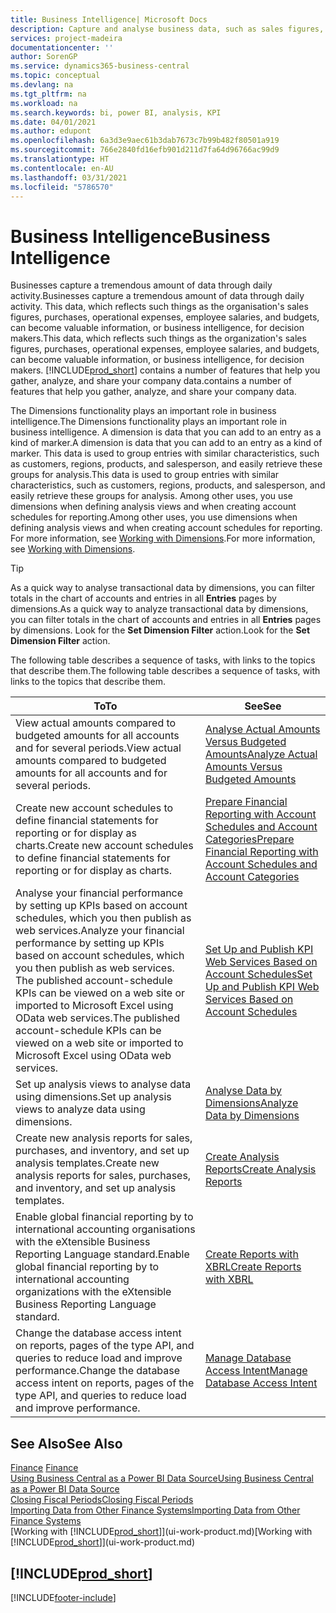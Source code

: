 ```yaml
---
title: Business Intelligence| Microsoft Docs
description: Capture and analyse business data, such as sales figures, purchases, operational expenses, employee salaries, and budgets, that can be valuable information for business intelligence or for decision making.
services: project-madeira
documentationcenter: ''
author: SorenGP
ms.service: dynamics365-business-central
ms.topic: conceptual
ms.devlang: na
ms.tgt_pltfrm: na
ms.workload: na
ms.search.keywords: bi, power BI, analysis, KPI
ms.date: 04/01/2021
ms.author: edupont
ms.openlocfilehash: 6a3d3e9aec61b3dab7673c7b99b482f80501a919
ms.sourcegitcommit: 766e2840fd16efb901d211d7fa64d96766ac99d9
ms.translationtype: HT
ms.contentlocale: en-AU
ms.lasthandoff: 03/31/2021
ms.locfileid: "5786570"
---
```

# <a name="business-intelligence"></a><span data-ttu-id="363f0-103">Business Intelligence</span><span class="sxs-lookup"><span data-stu-id="363f0-103">Business Intelligence</span></span>
<span data-ttu-id="363f0-104">Businesses capture a tremendous amount of data through daily activity.</span><span class="sxs-lookup"><span data-stu-id="363f0-104">Businesses capture a tremendous amount of data through daily activity.</span></span> <span data-ttu-id="363f0-105">This data, which reflects such things as the organisation's sales figures, purchases, operational expenses, employee salaries, and budgets, can become valuable information, or business intelligence, for decision makers.</span><span class="sxs-lookup"><span data-stu-id="363f0-105">This data, which reflects such things as the organization's sales figures, purchases, operational expenses, employee salaries, and budgets, can become valuable information, or business intelligence, for decision makers.</span></span> [!INCLUDE[prod_short](includes/prod_short.md)] <span data-ttu-id="363f0-106">contains a number of features that help you gather, analyze, and share your company data.</span><span class="sxs-lookup"><span data-stu-id="363f0-106">contains a number of features that help you gather, analyze, and share your company data.</span></span>

<span data-ttu-id="363f0-107">The Dimensions functionality plays an important role in business intelligence.</span><span class="sxs-lookup"><span data-stu-id="363f0-107">The Dimensions functionality plays an important role in business intelligence.</span></span> <span data-ttu-id="363f0-108">A dimension is data that you can add to an entry as a kind of marker.</span><span class="sxs-lookup"><span data-stu-id="363f0-108">A dimension is data that you can add to an entry as a kind of marker.</span></span> <span data-ttu-id="363f0-109">This data is used to group entries with similar characteristics, such as customers, regions, products, and salesperson, and easily retrieve these groups for analysis.</span><span class="sxs-lookup"><span data-stu-id="363f0-109">This data is used to group entries with similar characteristics, such as customers, regions, products, and salesperson, and easily retrieve these groups for analysis.</span></span> <span data-ttu-id="363f0-110">Among other uses, you use dimensions  when defining analysis views and when creating account schedules for reporting.</span><span class="sxs-lookup"><span data-stu-id="363f0-110">Among other uses, you use dimensions  when defining analysis views and when creating account schedules for reporting.</span></span> <span data-ttu-id="363f0-111">For more information, see [Working with Dimensions](finance-dimensions.md).</span><span class="sxs-lookup"><span data-stu-id="363f0-111">For more information, see [Working with Dimensions](finance-dimensions.md).</span></span>

> [!TIP]
> <span data-ttu-id="363f0-112">As a quick way to analyse transactional data by dimensions, you can filter totals in the chart of accounts and entries in all **Entries** pages by dimensions.</span><span class="sxs-lookup"><span data-stu-id="363f0-112">As a quick way to analyze transactional data by dimensions, you can filter totals in the chart of accounts and entries in all **Entries** pages by dimensions.</span></span> <span data-ttu-id="363f0-113">Look for the **Set Dimension Filter** action.</span><span class="sxs-lookup"><span data-stu-id="363f0-113">Look for the **Set Dimension Filter** action.</span></span>  

<span data-ttu-id="363f0-114">The following table describes a sequence of tasks, with links to the topics that describe them.</span><span class="sxs-lookup"><span data-stu-id="363f0-114">The following table describes a sequence of tasks, with links to the topics that describe them.</span></span>  

| <span data-ttu-id="363f0-115">To</span><span class="sxs-lookup"><span data-stu-id="363f0-115">To</span></span> | <span data-ttu-id="363f0-116">See</span><span class="sxs-lookup"><span data-stu-id="363f0-116">See</span></span> |
| --- | --- |
|<span data-ttu-id="363f0-117">View actual amounts compared to budgeted amounts for all accounts and for several periods.</span><span class="sxs-lookup"><span data-stu-id="363f0-117">View actual amounts compared to budgeted amounts for all accounts and for several periods.</span></span>|[<span data-ttu-id="363f0-118">Analyse Actual Amounts Versus Budgeted Amounts</span><span class="sxs-lookup"><span data-stu-id="363f0-118">Analyze Actual Amounts Versus Budgeted Amounts</span></span>](bi-how-analyze-actual-versus-budget.md)|
|<span data-ttu-id="363f0-119">Create new account schedules to define financial statements for reporting or for display as charts.</span><span class="sxs-lookup"><span data-stu-id="363f0-119">Create new account schedules to define financial statements for reporting or for display as charts.</span></span>|[<span data-ttu-id="363f0-120">Prepare Financial Reporting with Account Schedules and Account Categories</span><span class="sxs-lookup"><span data-stu-id="363f0-120">Prepare Financial Reporting with Account Schedules and Account Categories</span></span>](bi-how-work-account-schedule.md)|
|<span data-ttu-id="363f0-121">Analyse your financial performance by setting up KPIs based on account schedules, which you then publish as web services.</span><span class="sxs-lookup"><span data-stu-id="363f0-121">Analyze your financial performance by setting up KPIs based on account schedules, which you then publish as web services.</span></span> <span data-ttu-id="363f0-122">The published account-schedule KPIs can be viewed on a web site or imported to Microsoft Excel using OData web services.</span><span class="sxs-lookup"><span data-stu-id="363f0-122">The published account-schedule KPIs can be viewed on a web site or imported to Microsoft Excel using OData web services.</span></span>|[<span data-ttu-id="363f0-123">Set Up and Publish KPI Web Services Based on Account Schedules</span><span class="sxs-lookup"><span data-stu-id="363f0-123">Set Up and Publish KPI Web Services Based on Account Schedules</span></span>](bi-how-to-set-up-and-publish-kpi-web-services-based-on-account-schedules.md)|
|<span data-ttu-id="363f0-124">Set up analysis views to analyse data using dimensions.</span><span class="sxs-lookup"><span data-stu-id="363f0-124">Set up analysis views to analyze data using dimensions.</span></span>|[<span data-ttu-id="363f0-125">Analyse Data by Dimensions</span><span class="sxs-lookup"><span data-stu-id="363f0-125">Analyze Data by Dimensions</span></span>](bi-how-analyze-data-dimension.md)|
|<span data-ttu-id="363f0-126">Create new analysis reports for sales, purchases, and inventory, and set up analysis templates.</span><span class="sxs-lookup"><span data-stu-id="363f0-126">Create new analysis reports for sales, purchases, and inventory, and set up analysis templates.</span></span>|[<span data-ttu-id="363f0-127">Create Analysis Reports</span><span class="sxs-lookup"><span data-stu-id="363f0-127">Create Analysis Reports</span></span>](bi-how-create-analysis-views-reports.md)|
|<span data-ttu-id="363f0-128">Enable global financial reporting by to international accounting organisations with the eXtensible Business Reporting Language standard.</span><span class="sxs-lookup"><span data-stu-id="363f0-128">Enable global financial reporting by to international accounting organizations with the eXtensible Business Reporting Language standard.</span></span>|[<span data-ttu-id="363f0-129">Create Reports with XBRL</span><span class="sxs-lookup"><span data-stu-id="363f0-129">Create Reports with XBRL</span></span>](bi-create-reports-with-xbrl.md)|
|<span data-ttu-id="363f0-130">Change the database access intent on reports, pages of the type API, and queries to reduce load and improve performance.</span><span class="sxs-lookup"><span data-stu-id="363f0-130">Change the database access intent on reports, pages of the type API, and queries to reduce load and improve performance.</span></span>|[<span data-ttu-id="363f0-131">Manage Database Access Intent</span><span class="sxs-lookup"><span data-stu-id="363f0-131">Manage Database Access Intent</span></span>](admin-data-access-intent.md)|

## <a name="see-also"></a><span data-ttu-id="363f0-132">See Also</span><span class="sxs-lookup"><span data-stu-id="363f0-132">See Also</span></span>
<span data-ttu-id="363f0-133">[Finance](finance.md)  </span><span class="sxs-lookup"><span data-stu-id="363f0-133">[Finance](finance.md)  </span></span>  
[<span data-ttu-id="363f0-134">Using Business Central as a Power BI Data Source</span><span class="sxs-lookup"><span data-stu-id="363f0-134">Using Business Central as a Power BI Data Source</span></span>](across-how-use-financials-data-source-powerbi.md)  
[<span data-ttu-id="363f0-135">Closing Fiscal Periods</span><span class="sxs-lookup"><span data-stu-id="363f0-135">Closing Fiscal Periods</span></span>](year-close-years-periods.md)  
[<span data-ttu-id="363f0-136">Importing Data from Other Finance Systems</span><span class="sxs-lookup"><span data-stu-id="363f0-136">Importing Data from Other Finance Systems</span></span>](across-import-data-configuration-packages.md)  
<span data-ttu-id="363f0-137">[Working with [!INCLUDE[prod_short](includes/prod_short.md)]](ui-work-product.md)</span><span class="sxs-lookup"><span data-stu-id="363f0-137">[Working with [!INCLUDE[prod_short](includes/prod_short.md)]](ui-work-product.md)</span></span>

## [!INCLUDE[prod_short](includes/free_trial_md.md)]  


[!INCLUDE[footer-include](includes/footer-banner.md)]